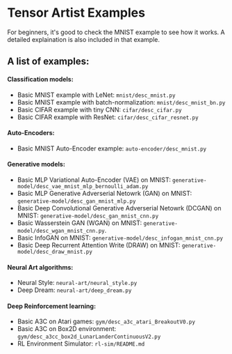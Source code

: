 # Tensor Artist Examples

For beginners, it's good to check the MNIST example to see how it works. A detailed explaination is also included in
that example.

## A list of examples:

#### Classification models:
+ Basic MNIST example with LeNet: `mnist/desc_mnist.py`
+ Basic MNIST example with batch-normalization: `mnist/desc_mnist_bn.py`
+ Basic CIFAR example with tiny CNN: `cifar/desc_cifar.py`
+ Basic CIFAR example with ResNet: `cifar/desc_cifar_resnet.py`

#### Auto-Encoders:
+ Basic MNIST Auto-Encoder example: `auto-encoder/desc_mnist.py`

#### Generative models:
+ Basic MLP Variational Auto-Encoder (VAE) on MNIST: `generative-model/desc_vae_mnist_mlp_bernoulli_adam.py`
+ Basic MLP Generative Adverserial Netowrk (GAN) on MNIST: `generative-model/desc_gan_mnist_mlp.py`
+ Basic Deep Convolutional Generative Adverserial Netowrk (DCGAN) on MNIST: `generative-model/desc_gan_mnist_cnn.py`
+ Basic Wasserstein GAN (WGAN) on MNIST: `generative-model/desc_wgan_mnist_cnn.py`.
+ Basic InfoGAN on MNIST: `generative-model/desc_infogan_mnist_cnn.py`
+ Basic Deep Recurrent Attention Write (DRAW) on MNIST: `generative-model/desc_draw_mnist.py`

#### Neural Art algorithms:
+ Neural Style: `neural-art/neural_style.py`
+ Deep Dream: `neural-art/deep_dream.py`

#### Deep Reinforcement learning:
+ Basic A3C on Atari games: `gym/desc_a3c_atari_BreakoutV0.py`
+ Basic A3C on Box2D environment: `gym/desc_a3cc_box2d_LunarLanderContinuousV2.py`
+ RL Environment Simulator: `rl-sim/README.md`

